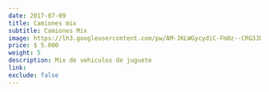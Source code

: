 ```yaml
---
date: 2017-07-09
title: Camiones mix
subtitle: Camiones Mix
image: https://lh3.googleusercontent.com/pw/AM-JKLWGycydiC-Fm0z--CRG3JD4jgkoElM1Dmqk26uss-gyZXqKNYLeszVjejPd2aCcKiLH8mZbsyY5TWvxsV5T2hNX69RmyKKh67nEHMghvDQrSMa0BV-QumTF048nTPDS7_B3sK43yGE1Yq2MX1yvCKpUOQ=w830-h621-no?authuser=0
price: $ 5.000
weight: 5
description: Mix de vehiculos de juguete
link: 
exclude: false
---
```


